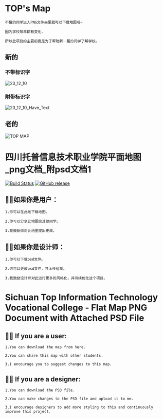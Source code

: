   # TOP's Map

`不懂的同学进入PNG文件夹里就可以下载地图啦~`

`因为学校每年都有变化，`

`所以此项目的主要初衷是为了帮助新一届的同学了解学校。`

## 新的
### 不带标识字
![23_12_10](https://github.com/28778/Tops_map/assets/31039562/77d07cab-206d-4460-9bfd-3d9a700a3e79)
### 附带标识字
![23_12_10_Have_Text](https://github.com/28778/Tops_map/assets/31039562/c9d7e321-2808-4052-accc-cf4b8036035b)


## 老的
![TOP MAP](https://github.com/28778/Tops_map/assets/31039562/1ee57bc3-e6b4-474b-bf96-e6bf8cbb7da2)

# 四川托普信息技术职业学院平面地图_png文档_附psd文档1

[![Build Status](https://github.com/atelier-anchor/smiley-sans/workflows/build/badge.svg)]( )
[![GitHub release](https://img.shields.io/badge/Release-v23.8.26-blue)](https://github.com/28778/Tops_map/releases/tag/23.8.26)

## 👩‍🎓如果你是用户：

```
1.你可以在此地下载地图。

2.你可以分享此地图给其他同学。

3.我鼓励你对此地图提出更改。
```

## 👩‍💻如果你是设计师：

```
1.你可以下载psd文件。

2.你可以更改psd文件，并上传给我。

3.我鼓励设计师对此进行更多的风格化，并持续优化这个项目。
```


# Sichuan Top Information Technology Vocational College - Flat Map PNG Document with Attached PSD File

## 👩‍🎓 If you are a user:

```
1.You can download the map from here.

2.You can share this map with other students.

3.I encourage you to suggest changes to this map.
```

## 👩‍💻 If you are a designer:

```
1.You can download the PSD file.

2.You can make changes to the PSD file and upload it to me.

3.I encourage designers to add more styling to this and continuously improve this project.
```
